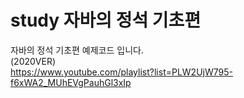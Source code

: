 # study 자바의 정석 기초편 

자바의 정석 기초편 예제코드 입니다.<br> 
(2020VER)<br>
https://www.youtube.com/playlist?list=PLW2UjW795-f6xWA2_MUhEVgPauhGl3xIp
